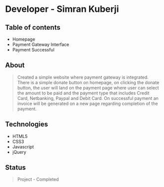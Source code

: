 # Developer - Simran Kuberji



## Table of contents
* Homepage
* Payment Gateway Interface
* Payment Successful

## About
> Created a simple website where payment gateway is integrated. There is a simple donate button on homepage, on clicking the donate button, the user will land on the payment page where user can select the amount to be paid and the payment type that includes Credit Card, Netbanking, Paypal and Debit Card. On successful payment an invoice will be generated on a new page regarding completion of the payment.


## Technologies
* HTML5
* CSS3
* Javascript
* jQuery

## Status
> Project - Completed
